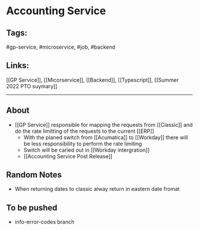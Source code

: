 # Accounting Service

## Tags:
#gp-service, #microservice, #job, #backend

## Links:
[[GP Service]], [[Micorservice]], [[Backend]], [[Typescript]], [[Summer 2022 PTO suymary]]

---

## About
- [[GP Service]] responsible for mapping the requests from [[Classic]] and do the rate limitting of the requests to the current [[ERP]]
	- With the planed switch from [[Acumatica]] to [[Workday]] there will be less responsibility to perform the rate limiting
	- Switch will be caried out in [[Workday intergration]]
	- [[Accounting Service Post Release]]

## Random Notes
- When returning dates to classic alway return in eastern date fromat

## To be pushed
- info-error-codes branch